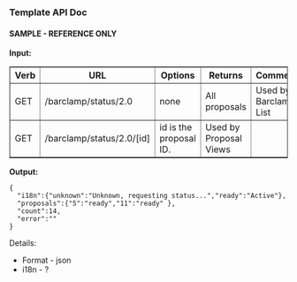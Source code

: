 ### Template API Doc

#### SAMPLE - REFERENCE ONLY

**Input:**

<table border=1>
<tr><th> Verb </th><th> URL </th><th> Options </th><th> Returns </th><th> Comments </th></tr>
<tr><td> GET </td><td> /barclamp/status/2.0  </td><td> none  </td><td> All proposals  </td><td> Used by Barclamp List  </td></tr> 
<tr><td> GET   </td><td> /barclamp/status/2.0/[id]  </td><td> id is the proposal ID.  </td><td> Used by Proposal Views  </td></tr>
</table>

**Output:**


    {
      "i18n":{"unknown":"Unknown, requesting status...","ready":"Active"},
      "proposals":{"5":"ready","11":"ready" },
      "count":14,
      "error":""
    }

Details:

* Format - json
* i18n - ?


